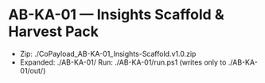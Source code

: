 # AB-KA-01 — Insights Scaffold & Harvest Pack
- Zip: ./CoPayload_AB-KA-01_Insights-Scaffold.v1.0.zip
- Expanded: ./AB-KA-01/
Run: ./AB-KA-01/run.ps1 (writes only to ./AB-KA-01/out/)


